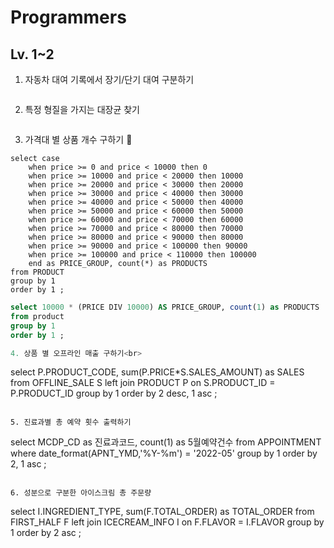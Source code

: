 # Programmers
## Lv. 1~2 
1. 자동차 대여 기록에서 장기/단기 대여 구분하기
```
```

2. 특정 형질을 가지는 대장균 찾기
```
```

3. 가격대 별 상품 개수 구하기 🍄 <br> 
```
select case 
    when price >= 0 and price < 10000 then 0
    when price >= 10000 and price < 20000 then 10000
    when price >= 20000 and price < 30000 then 20000
    when price >= 30000 and price < 40000 then 30000
    when price >= 40000 and price < 50000 then 40000
    when price >= 50000 and price < 60000 then 50000
    when price >= 60000 and price < 70000 then 60000
    when price >= 70000 and price < 80000 then 70000
    when price >= 80000 and price < 90000 then 80000
    when price >= 90000 and price < 100000 then 90000
    when price >= 100000 and price < 110000 then 100000
    end as PRICE_GROUP, count(*) as PRODUCTS
from PRODUCT
group by 1 
order by 1 ;
```
```sql
select 10000 * (PRICE DIV 10000) AS PRICE_GROUP, count(1) as PRODUCTS 
from product 
group by 1 
order by 1 ;

4. 상품 별 오프라인 매출 구하기<br>
```
select P.PRODUCT_CODE, sum(P.PRICE*S.SALES_AMOUNT) as SALES
from OFFLINE_SALE S 
left join PRODUCT P
on S.PRODUCT_ID = P.PRODUCT_ID
group by 1
order by 2 desc, 1 asc ;
```

5. 진료과별 총 예약 횟수 출력하기
```
select MCDP_CD as 진료과코드, count(1) as 5월예약건수
from APPOINTMENT
where date_format(APNT_YMD,'%Y-%m') = '2022-05'
group by 1
order by 2, 1 asc ; 
```

6. 성분으로 구분한 아이스크림 총 주문량
```
select I.INGREDIENT_TYPE, sum(F.TOTAL_ORDER) as TOTAL_ORDER
from FIRST_HALF F
left join ICECREAM_INFO I 
on F.FLAVOR = I.FLAVOR 
group by 1 
order by 2 asc ;
```

